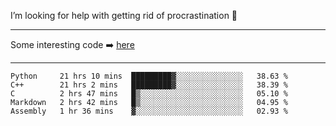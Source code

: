 I’m looking for help with getting rid of procrastination 🤔

-----

Some interesting code :arrow_right: [here](https://github.com/zhen8838/playground)

-----

<!--START_SECTION:waka-->
```text
Python     21 hrs 10 mins  █████████▓░░░░░░░░░░░░░░░   38.63 % 
C++        21 hrs 2 mins   █████████▓░░░░░░░░░░░░░░░   38.39 % 
C          2 hrs 47 mins   █▒░░░░░░░░░░░░░░░░░░░░░░░   05.10 % 
Markdown   2 hrs 42 mins   █▒░░░░░░░░░░░░░░░░░░░░░░░   04.95 % 
Assembly   1 hr 36 mins    ▓░░░░░░░░░░░░░░░░░░░░░░░░   02.93 % 
```
<!--END_SECTION:waka-->

<!--
**zhen8838/zhen8838** is a ✨ _special_ ✨ repository because its `README.md` (this file) appears on your GitHub profile.

Here are some ideas to get you started:

- 🔭 I’m currently working on ...
- 🌱 I’m currently learning ...
- 👯 I’m looking to collaborate on ...
 ...
- 💬 Ask me about ...
- 📫 How to reach me: ...
- 😄 Pronouns: ...
- ⚡ Fun fact: ...
-->

